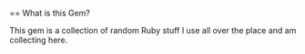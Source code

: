 == What is this Gem?

This gem is a collection of random Ruby stuff I use all over the place and
am collecting here.

